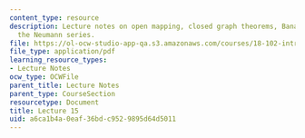 ```yaml
---
content_type: resource
description: Lecture notes on open mapping, closed graph theorems, Banach space, and
  the Neumann series.
file: https://ol-ocw-studio-app-qa.s3.amazonaws.com/courses/18-102-introduction-to-functional-analysis-spring-2009/a6ca1b4a0eaf36bdc9529895d64d5011_MIT18_102s09_lec15.pdf
file_type: application/pdf
learning_resource_types:
- Lecture Notes
ocw_type: OCWFile
parent_title: Lecture Notes
parent_type: CourseSection
resourcetype: Document
title: Lecture 15
uid: a6ca1b4a-0eaf-36bd-c952-9895d64d5011
---
```

